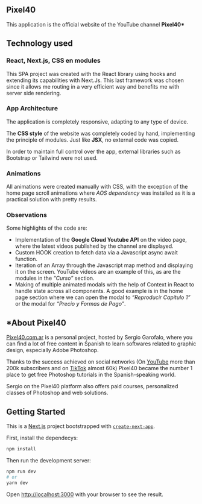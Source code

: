 ## Pixel40
This application is the official website of the YouTube channel __Pixel40*__ 

## Technology used
### React, Next.js, CSS en modules
This SPA project was created with the React library using hooks and extending its capabilities with Next.Js. This last framework was chosen since it allows me routing in a very efficient way and benefits me with server side rendering.

### App Architecture
The application is completely responsive, adapting to any type of device.

The **CSS style** of the website was completely coded by hand, implementing the principle of modules. Just like **JSX**, no external code was copied.

In order to maintain full control over the app, external libraries such as Bootstrap or Tailwind were not used.

### Animations
All animations were created manually with CSS, with the exception of the home page scroll animations where *AOS dependency* was installed as it is a practical solution with pretty results.

### Observations
Some highlights of the code are:
- Implementation of the **Google Cloud Youtube API** on the video page, where the latest videos published by the channel are displayed.
- Custom HOOK creation to fetch data via a Javascript async await function.
- Iteration of an Array through the Javascript map method and displaying it on the screen. YouTube videos are an example of this, as are the modules in the *“Curso”* section.
- Making of multiple animated modals with the help of Context in React to handle state across all components. A good example is in the home page section where we can open the modal to *“Reproducir Capítulo 1”* or the modal for *“Precio y Formas de Pago”*.
  
## *About Pixel40
[Pixel40.com.ar](http://pixel40.com.ar) is a personal project, hosted by Sergio Garofalo, where you can find a lot of free content in Spanish to learn softwares related to graphic design, especially Adobe Photoshop.

Thanks to the success achieved on social networks (On [YouTube](https://youtube.com/@pixel40) more than 200k subscribers and on [TikTok](https://www.tiktok.com/@estudiopixel40) almost 60k) Pixel40 became the number 1 place to get free Photoshop tutorials in the Spanish-speaking world.

Sergio on the Pixel40 platform also offers paid courses, personalized classes of Photoshop and web solutions.

## Getting Started
This is a [Next.js](https://nextjs.org/) project bootstrapped with [`create-next-app`](https://github.com/vercel/next.js/tree/canary/packages/create-next-app).

First, install the dependecys:

```bash
npm install
```
 Then run the development server:

```bash
npm run dev
# or
yarn dev
```

Open [http://localhost:3000](http://localhost:3000) with your browser to see the result.